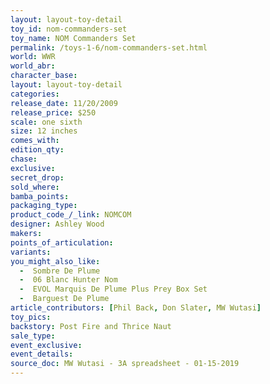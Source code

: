 ```yaml
---
layout: layout-toy-detail 
toy_id: nom-commanders-set
toy_name: NOM Commanders Set
permalink: /toys-1-6/nom-commanders-set.html
world: WWR
world_abr: 
character_base: 
layout: layout-toy-detail
categories: 
release_date: 11/20/2009
release_price: $250 
scale: one sixth
size: 12 inches
comes_with: 
edition_qty: 
chase: 
exclusive: 
secret_drop: 
sold_where: 
bamba_points: 
packaging_type: 
product_code_/_link: NOMCOM
designer: Ashley Wood
makers: 
points_of_articulation: 
variants: 
you_might_also_like: 
  -  Sombre De Plume
  -  06 Blanc Hunter Nom
  -  EVOL Marquis De Plume Plus Prey Box Set
  -  Barguest De Plume
article_contributors: [Phil Back, Don Slater, MW Wutasi]
toy_pics: 
backstory: Post Fire and Thrice Naut
sale_type: 
event_exclusive: 
event_details: 
source_doc: MW Wutasi - 3A spreadsheet - 01-15-2019
---
```

